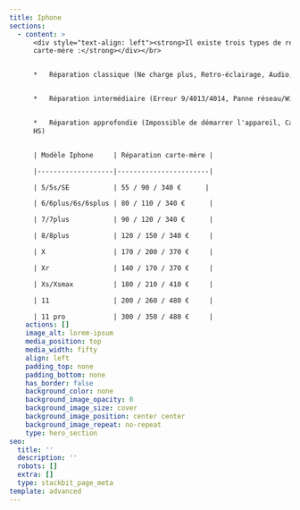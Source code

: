 ```yaml
---
title: Iphone
sections:
  - content: >
      <div style="text-align: left"><strong>Il existe trois types de réparations
      carte-mère :</strong></div></br>


      *   Réparation classique (Ne charge plus, Retro-éclairage, Audio, Tactile)


      *   Réparation intermédiaire (Erreur 9/4013/4014, Panne réseau/WiFi)


      *   Réparation approfondie (Impossible de démarrer l'appareil, Carte-mère
      HS)


      | Modèle Iphone     | Réparation carte-mère |

      |-------------------|-----------------------|

      | 5/5s/SE           | 55 / 90 / 340 €      |

      | 6/6plus/6s/6splus | 80 / 110 / 340 €      |

      | 7/7plus           | 90 / 120 / 340 €      |

      | 8/8plus           | 120 / 150 / 340 €     |

      | X                 | 170 / 200 / 370 €     |

      | Xr                | 140 / 170 / 370 €     |

      | Xs/Xsmax          | 180 / 210 / 410 €     |

      | 11                | 200 / 260 / 480 €     |

      | 11 pro            | 300 / 350 / 480 €     |
    actions: []
    image_alt: lorem-ipsum
    media_position: top
    media_width: fifty
    align: left
    padding_top: none
    padding_bottom: none
    has_border: false
    background_color: none
    background_image_opacity: 0
    background_image_size: cover
    background_image_position: center center
    background_image_repeat: no-repeat
    type: hero_section
seo:
  title: ''
  description: ''
  robots: []
  extra: []
  type: stackbit_page_meta
template: advanced
---
```

